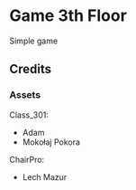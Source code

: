 # Game 3th Floor

Simple game

## Credits

### Assets

Class_301:

- Adam
- Mokołaj Pokora

ChairPro:
- Lech Mazur
